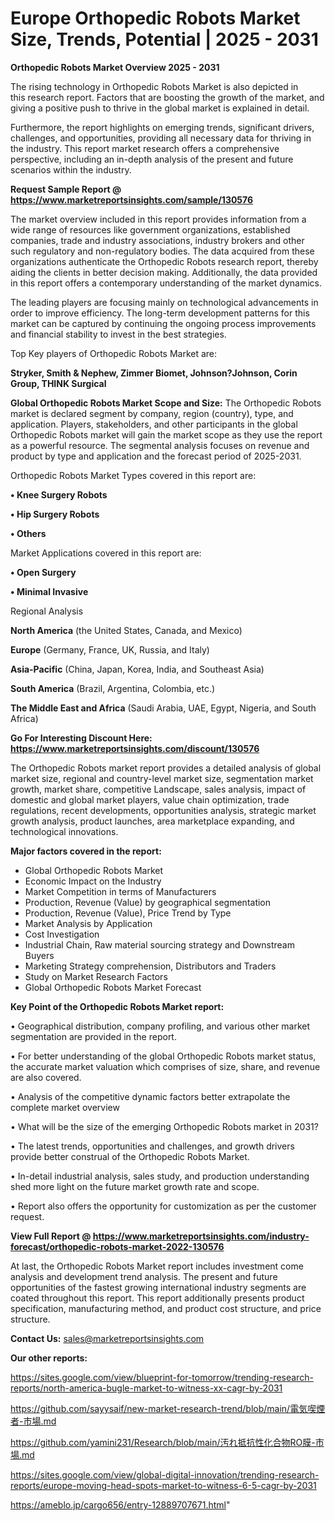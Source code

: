 # Europe Orthopedic Robots Market Size, Trends, Potential | 2025 - 2031

<Strong> Orthopedic Robots Market Overview 2025 - 2031</strong>

The rising technology in Orthopedic Robots Market is also depicted in this research report. Factors that are boosting the growth of the market, and giving a positive push to thrive in the global market is explained in detail.

Furthermore, the report highlights on emerging trends, significant drivers, challenges, and opportunities, providing all necessary data for thriving in the industry. This report market research offers a comprehensive perspective, including an in-depth analysis of the present and future scenarios within the industry.

<strong>Request Sample Report @ <a href=https://www.marketreportsinsights.com/sample/130576>https://www.marketreportsinsights.com/sample/130576</a></strong>

The market overview included in this report provides information from a wide range of resources like government organizations, established companies, trade and industry associations, industry brokers and other such regulatory and non-regulatory bodies. The data acquired from these organizations authenticate the Orthopedic Robots research report, thereby aiding the clients in better decision making. Additionally, the data provided in this report offers a contemporary understanding of the market dynamics.

The leading players are focusing mainly on technological advancements in order to improve efficiency. The long-term development patterns for this market can be captured by continuing the ongoing process improvements and financial stability to invest in the best strategies.

Top Key players of Orthopedic Robots Market are:

<strong>Stryker, Smith & Nephew, Zimmer Biomet, Johnson?Johnson, Corin Group, THINK Surgical</strong>

<strong><b>Global Orthopedic Robots Market Scope and Size:</b></strong>
The Orthopedic Robots market is declared segment by company, region (country), type, and application. Players, stakeholders, and other participants in the global Orthopedic Robots market will gain the market scope as they use the report as a powerful resource. The segmental analysis focuses on revenue and product by type and application and the forecast period of 2025-2031.

Orthopedic Robots Market Types covered in this report are:

<strong>• Knee Surgery Robots

• Hip Surgery Robots

• Others</strong>

Market Applications covered in this report are:

<strong>• Open Surgery

• Minimal Invasive</strong> 

Regional Analysis

<strong>North America</strong> (the United States, Canada, and Mexico)

<strong>Europe</strong> (Germany, France, UK, Russia, and Italy)

<strong>Asia-Pacific</strong> (China, Japan, Korea, India, and Southeast Asia)

<strong>South America</strong> (Brazil, Argentina, Colombia, etc.)

<strong>The Middle East and Africa</strong> (Saudi Arabia, UAE, Egypt, Nigeria, and South Africa)

<strong>Go For Interesting Discount Here: <a href=https://www.marketreportsinsights.com/discount/130576>https://www.marketreportsinsights.com/discount/130576</a></strong>

The Orthopedic Robots market report provides a detailed analysis of global market size, regional and country-level market size, segmentation market growth, market share, competitive Landscape, sales analysis, impact of domestic and global market players, value chain optimization, trade regulations, recent developments, opportunities analysis, strategic market growth analysis, product launches, area marketplace expanding, and technological innovations.

<strong><b>Major factors covered in the report:</b></strong>
<ul>
  <li>Global Orthopedic Robots Market </li>
  <li>Economic Impact on the Industry</li>
  <li>Market Competition in terms of Manufacturers</li>
  <li>Production, Revenue (Value) by geographical segmentation</li>
  <li>Production, Revenue (Value), Price Trend by Type</li>
  <li>Market Analysis by Application</li>
  <li>Cost Investigation</li>
  <li>Industrial Chain, Raw material sourcing strategy and Downstream Buyers</li>
  <li>Marketing Strategy comprehension, Distributors and Traders</li>
  <li>Study on Market Research Factors</li>
  <li>Global Orthopedic Robots Market Forecast</li>
</ul>

<strong><b>Key Point of the Orthopedic Robots Market report:</b></strong>

• Geographical distribution, company profiling, and various other market segmentation are provided in the report.

• For better understanding of the global Orthopedic Robots market status, the accurate market valuation which comprises of size, share, and revenue are also covered.

• Analysis of the competitive dynamic factors better extrapolate the complete market overview

• What will be the size of the emerging Orthopedic Robots market in 2031?

• The latest trends, opportunities and challenges, and growth drivers provide better construal of the Orthopedic Robots Market.

• In-detail industrial analysis, sales study, and production understanding shed more light on the future market growth rate and scope.

• Report also offers the opportunity for customization as per the customer request.

<strong><b>View Full Report @ <a href=https://www.marketreportsinsights.com/industry-forecast/orthopedic-robots-market-2022-130576>https://www.marketreportsinsights.com/industry-forecast/orthopedic-robots-market-2022-130576</a></b></strong>


At last, the Orthopedic Robots Market report includes investment come analysis and development trend analysis. The present and future opportunities of the fastest growing international industry segments are coated throughout this report. This report additionally presents product specification, manufacturing method, and product cost structure, and price structure.

<strong>Contact Us:</strong>
sales@marketreportsinsights.com

<strong>Our other reports:</strong>

<a href=https://sites.google.com/view/blueprint-for-tomorrow/trending-research-reports/north-america-bugle-market-to-witness-xx-cagr-by-2031>https://sites.google.com/view/blueprint-for-tomorrow/trending-research-reports/north-america-bugle-market-to-witness-xx-cagr-by-2031</a>

<a href=https://github.com/sayysaif/new-market-research-trend/blob/main/電気喫煙者-市場.md>https://github.com/sayysaif/new-market-research-trend/blob/main/電気喫煙者-市場.md</a>

<a href=https://github.com/yamini231/Research/blob/main/汚れ抵抗性化合物RO膜-市場.md>https://github.com/yamini231/Research/blob/main/汚れ抵抗性化合物RO膜-市場.md</a>

<a href=https://sites.google.com/view/global-digital-innovation/trending-research-reports/europe-moving-head-spots-market-to-witness-6-5-cagr-by-2031>https://sites.google.com/view/global-digital-innovation/trending-research-reports/europe-moving-head-spots-market-to-witness-6-5-cagr-by-2031</a>

<a href=https://ameblo.jp/cargo656/entry-12889707671.html>https://ameblo.jp/cargo656/entry-12889707671.html</a>"
